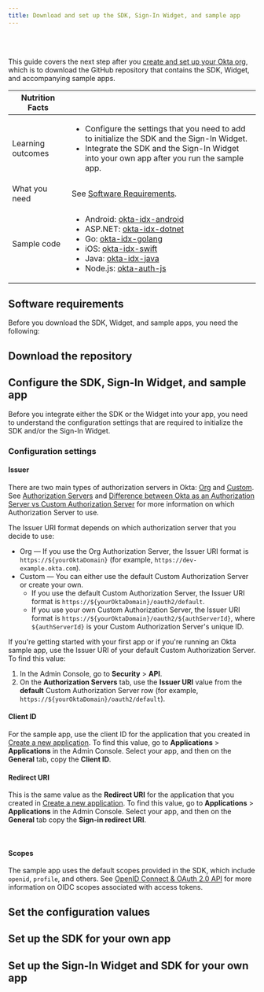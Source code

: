 ```yaml
---
title: Download and set up the SDK, Sign-In Widget, and sample app
---
```

<div class="oie-embedded-sdk">

<ApiLifecycle access="ie" /><br>
<ApiLifecycle access="Limited GA" /><br>

<StackSelector class="cleaner-selector"/>

This guide covers the next step after you [create and set up your Okta org](/docs/guides/oie-embedded-common-org-setup/aspnet/main/), which is to download the GitHub repository that contains the SDK, Widget, and accompanying sample apps.

 Nutrition Facts                                                                          |                                                                                      |
| --------------------------------------------------------------------------------  | -------------------------------------------------------------------------               |
| Learning outcomes                     | <ul><li>Configure the settings that you need to add to initialize the SDK and the Sign-In Widget.</li><li>Integrate the SDK and the Sign-In Widget into your own app after you run the sample app.</li></ul>                                                      |
| What you need | See [Software Requirements](/docs/guides/oie-embedded-common-download-setup-app/android/main/#software-requirements).                                                     |
| Sample code                                                        | <ul><li>Android: [okta-idx-android](https://github.com/okta/okta-idx-android)</li><li>ASP.NET: [okta-idx-dotnet](https://github.com/okta/okta-idx-dotnet)</li><li>Go: [okta-idx-golang](https://github.com/okta/okta-idx-golang)</li><li>iOS: [okta-idx-swift](https://github.com/okta/okta-idx-swift)</li><li>Java: [okta-idx-java](https://github.com/okta/okta-idx-java)</li><li>Node.js: [okta-auth-js](https://github.com/okta/okta-auth-js)</li></ul>                                                      |

## Software requirements

Before you download the SDK, Widget, and sample apps, you need the following:

<StackSelector snippet="softwarerequirements" noSelector />

## Download the repository

<StackSelector snippet="githubinstructions" noSelector />

## Configure the SDK, Sign-In Widget, and sample app

Before you integrate either the SDK or the Widget into your app, you need to understand the configuration settings that are required to initialize the SDK and/or the Sign-In Widget.

### Configuration settings

#### Issuer

There are two main types of authorization servers in Okta: [Org](/docs/concepts/auth-servers/#org-authorization-server) and [Custom](/docs/concepts/auth-servers/#custom-authorization-server). See [Authorization Servers](/docs/concepts/auth-servers/#available-authorization-server-types) and [Difference between Okta as an Authorization Server vs Custom Authorization Server](https://support.okta.com/help/s/article/Difference-Between-Okta-as-An-Authorization-Server-vs-Custom-Authorization-Server?language=en_US) for more information on which Authorization Server to use.

The Issuer URI format depends on which authorization server that you decide to use:

* Org &mdash; If you use the Org Authorization Server, the Issuer URI format is `https://${yourOktaDomain}` (for example, `https://dev-example.okta.com`).
* Custom &mdash; You can either use the default Custom Authorization Server or create your own.
  * If you use the default Custom Authorization Server, the Issuer URI format is `https://${yourOktaDomain}/oauth2/default`.
  * If you use your own Custom Authorization Server, the Issuer URI format is `https://${yourOktaDomain}/oauth2/${authServerId}`, where `${authServerId}` is your Custom Authorization Server's unique ID.

If you're getting started with your first app or if you're running an Okta sample app, use the Issuer URI of your default Custom Authorization Server. To find this value:

1. In the Admin Console, go to **Security** > **API**.
2. On the **Authorization Servers** tab, use the **Issuer URI** value from the **default** Custom Authorization Server row (for example, `https://${yourOktaDomain}/oauth2/default`).

#### Client ID

For the sample app, use the client ID for the application that you created in [Create a new application](/docs/guides/oie-embedded-common-org-setup/-/main/#create-a-new-application). To find this value, go to **Applications** > **Applications** in the Admin Console. Select your app, and then on the **General** tab, copy the **Client ID**.

<StackSelector snippet="clientsecret" noSelector />

#### Redirect URI

This is the same value as the **Redirect URI** for the application that you created in [Create a new application](/docs/guides/oie-embedded-common-org-setup/-/main/#create-a-new-application). To find this value, go to **Applications** > **Applications** in the Admin Console. Select your app, and then on the **General** tab copy the **Sign-in redirect URI**.

<StackSelector snippet="redirecturi" noSelector /><br>

#### Scopes

The sample app uses the default scopes provided in the SDK, which include `openid`, `profile`, and others. See [OpenID Connect & OAuth 2.0 API](/docs/reference/api/oidc/#scopes) for more information on OIDC scopes associated with access tokens.

## Set the configuration values

<StackSelector snippet="configlocations" noSelector />

<StackSelector snippet="configorder" noSelector />

## Set up the SDK for your own app

<StackSelector snippet="sdkforyourapp" noSelector />

## Set up the Sign-In Widget and SDK for your own app

<StackSelector snippet="widgetforyourapp" noSelector />

</div>
